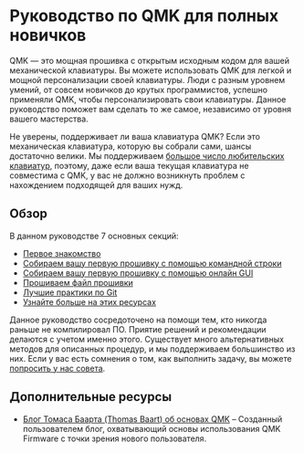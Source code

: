 # Руководство по QMK для полных новичков

QMK ― это мощная прошивка с открытым исходным кодом для вашей механической клавиатуры. Вы можете использовать QMK для легкой и мощной персонализации своей клавиатуры. Люди с разным уровнем умений, от совсем новичков до крутых программистов, успешно применяли QMK, чтобы персонализировать свои клавиатуры. Данное руководство поможет вам сделать то же самое, независимо от уровня вашего мастерства.

Не уверены, поддерживает ли ваша клавиатура QMK? Если это механическая клавиатура, которую вы собрали сами, шансы достаточно велики. Мы поддерживаем [большое число любительских клавиатур](https://qmk.fm/keyboards/), поэтому, даже если ваша текущая клавиатура не совместима с QMK, у вас не должно возникнуть проблем с нахождением подходящей для ваших нужд.

## Обзор

В данном руководстве 7 основных секций:

* [Первое знакомство](tutorial_getting_started.md)
* [Собираем вашу первую прошивку с помощью командной строки](tutorial_building_firmware.md)
* [Собираем вашу первую прошивку с помощью онлайн GUI](tutorial_building_firmware_configurator.md)
* [Прошиваем файл прошивки](tutorial_flashing.md)
* [Лучшие практики по Git](tutorial_git_best_practices.md)
* [Узнайте больше на этих ресурсах](tutorial_learn_more_resources.md)

Данное руководство сосредоточено на помощи тем, кто никогда раньше не компилировал ПО. Приятие решений и рекомендации делаются с учетом именно этого. Существует много альтернативных методов для описанных процедур, и мы поддерживаем большинство из них. Если у вас есть сомнения о том, как выполнить задачу, вы можете [попросить у нас совета](support.md).

## Дополнительные ресурсы

* [Блог Томаса Баарта (Thomas Baart) об основах QMK](https://thomasbaart.nl/category/mechanical-keyboards/firmware/qmk/qmk-basics/) – Созданный пользователем блог, охватывающий основы использования QMK Firmware с точки зрения нового пользователя.
